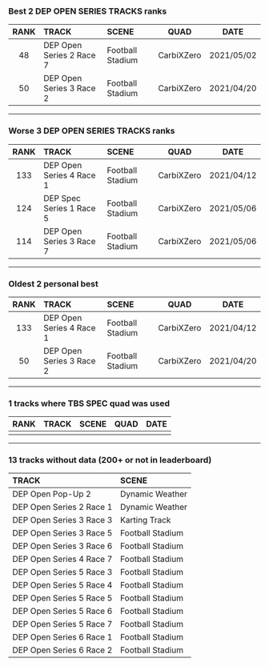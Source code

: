 ### Best 2 DEP OPEN SERIES TRACKS ranks
|RANK|TRACK|SCENE|QUAD|DATE|
|:---:|:---|:---|:---:|:---:|
|48|DEP Open Series 2 Race 7|Football Stadium|CarbiXZero|2021/05/02|
|50|DEP Open Series 3 Race 2|Football Stadium|CarbiXZero|2021/04/20|
---
### Worse 3 DEP OPEN SERIES TRACKS ranks
|RANK|TRACK|SCENE|QUAD|DATE|
|:---:|:---|:---|:---:|:---:|
|133|DEP Open Series 4 Race 1|Football Stadium|CarbiXZero|2021/04/12|
|124|DEP Spec Series 1 Race 5|Football Stadium|CarbiXZero|2021/05/06|
|114|DEP Open Series 3 Race 7|Football Stadium|CarbiXZero|2021/05/06|
---
### Oldest 2 personal best
|RANK|TRACK|SCENE|QUAD|DATE|
|:---:|:---|:---|:---:|:---:|
|133|DEP Open Series 4 Race 1|Football Stadium|CarbiXZero|2021/04/12|
|50|DEP Open Series 3 Race 2|Football Stadium|CarbiXZero|2021/04/20|
---
### 1 tracks where TBS SPEC quad was used
|RANK|TRACK|SCENE|QUAD|DATE|
|:---:|:---|:---|:---:|:---:|
||||||
---
### 13 tracks without data (200+ or not in leaderboard)
|TRACK|SCENE|
|:---|:---|
|DEP Open Pop-Up 2|Dynamic Weather|
|DEP Open Series 2 Race 1|Dynamic Weather|
|DEP Open Series 3 Race 3|Karting Track|
|DEP Open Series 3 Race 5|Football Stadium|
|DEP Open Series 3 Race 6|Football Stadium|
|DEP Open Series 4 Race 7|Football Stadium|
|DEP Open Series 5 Race 3|Football Stadium|
|DEP Open Series 5 Race 4|Football Stadium|
|DEP Open Series 5 Race 5|Football Stadium|
|DEP Open Series 5 Race 6|Football Stadium|
|DEP Open Series 5 Race 7|Football Stadium|
|DEP Open Series 6 Race 1|Football Stadium|
|DEP Open Series 6 Race 2|Football Stadium|
